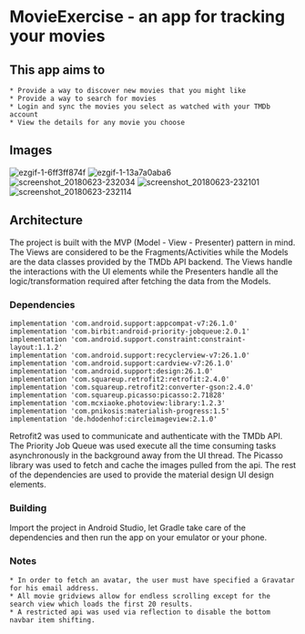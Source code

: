 # MovieExercise - an app for tracking your movies

## This app aims to
    * Provide a way to discover new movies that you might like
    * Provide a way to search for movies
    * Login and sync the movies you select as watched with your TMDb account
    * View the details for any movie you choose
    
## Images


![ezgif-1-6ff3ff874f](https://user-images.githubusercontent.com/5503414/41813696-6e3223f6-7743-11e8-8db2-e49ad6f5d30e.gif)
![ezgif-1-13a7a0aba6](https://user-images.githubusercontent.com/5503414/41813669-3054b99a-7743-11e8-8e05-1cb221e78354.gif)
![screenshot_20180623-232034](https://user-images.githubusercontent.com/5503414/41813671-38f8d392-7743-11e8-8592-17ae0c962cd9.png)
![screenshot_20180623-232101](https://user-images.githubusercontent.com/5503414/41813672-39719e4e-7743-11e8-9fac-01985c64eebe.png)
![screenshot_20180623-232114](https://user-images.githubusercontent.com/5503414/41813674-3ac8a8aa-7743-11e8-93f3-93e96154bd88.png)


## Architecture 

The project is built with the MVP (Model - View - Presenter) pattern in mind. The Views are considered to be the Fragments/Activities while the Models are the data classes provided by the TMDb API backend. The Views handle the interactions with the UI elements while the Presenters handle all the logic/transformation required after fetching the data from the Models. 

### Dependencies

```implementation 'com.android.support:support-annotations:27.1.1'
implementation 'com.android.support:appcompat-v7:26.1.0'
implementation 'com.birbit:android-priority-jobqueue:2.0.1'
implementation 'com.android.support.constraint:constraint-layout:1.1.2'
implementation 'com.android.support:recyclerview-v7:26.1.0'
implementation 'com.android.support:cardview-v7:26.1.0'
implementation 'com.android.support:design:26.1.0'
implementation 'com.squareup.retrofit2:retrofit:2.4.0'
implementation 'com.squareup.retrofit2:converter-gson:2.4.0'
implementation 'com.squareup.picasso:picasso:2.71828'
implementation 'com.mcxiaoke.photoview:library:1.2.3'
implementation 'com.pnikosis:materialish-progress:1.5'
implementation 'de.hdodenhof:circleimageview:2.1.0'
```
Retrofit2 was used to communicate and authenticate with the TMDb API.  The Priority Job Queue was used execute all the time consuming tasks asynchronously in the background away from the UI thread. 
The Picasso library was used to fetch and cache the images pulled from the api. The rest of the dependencies are used to provide the material design UI design elements.  

### Building

Import the project in Android Studio, let Gradle take care of the dependencies and then run the app on your emulator or your phone. 

### Notes
    * In order to fetch an avatar, the user must have specified a Gravatar for his email address.
    * All movie gridviews allow for endless scrolling except for the search view which loads the first 20 results.
    * A restricted api was used via reflection to disable the bottom navbar item shifting. 
